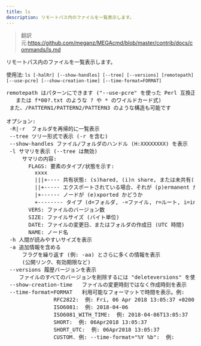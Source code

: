```yaml
---
title: ls
description: リモートパス内のファイルを一覧表示します。
---
```


>翻訳元:https://github.com/meganz/MEGAcmd/blob/master/contrib/docs/commands/ls.md

リモートパス内のファイルを一覧表示します。

使用法: `ls [-halRr] [--show-handles] [--tree] [--versions] [remotepath] [--use-pcre] [--show-creation-time] [--time-format=FORMAT]`
<pre>
remotepath はパターンにできます ("--use-pcre" を使った Perl 互換正規表現
   または f*00?.txt のような ? や * のワイルドカード式)
 また、/PATTERN1/PATTERN2/PATTERN3 のような構造も可能です

オプション:
 -R|-r	フォルダを再帰的に一覧表示
 --tree	ツリー形式で表示 (-r を含む)
 --show-handles	ファイル/フォルダのハンドル (H:XXXXXXXX) を表示
 -l	サマリを表示 (--tree は無効)
   	 サマリの内容:
   	   FLAGS: 要素のタイプ/状態を示す:
   	     xxxx
   	     |||+---- 共有状態: (s)hared, (i)n share, または未共有(-)
   	     ||+----- エクスポートされている場合、それが (p)ermanent か (t)temporal か
   	     |+------ ノードが (e)xported かどうか
   	     +-------- タイプ (d=フォルダ, -=ファイル, r=ルート, i=inbox, b=ゴミ箱, x=非対応)
   	   VERS: ファイルのバージョン数
   	   SIZE: ファイルサイズ (バイト単位)
   	   DATE: ファイルの変更日、またはフォルダの作成日 (UTC 時間)
   	   NAME: ノード名
 -h	人間が読みやすいサイズを表示
 -a	追加情報を含める
   	 フラグを繰り返す (例: -aa) とさらに多くの情報を表示
   	 (公開リンク、有効期限など)
 --versions	履歴バージョンを表示
   	ファイルのすべてのバージョンを削除するには "deleteversions" を使用
 --show-creation-time	ファイルの変更時刻ではなく作成時刻を表示
 --time-format=FORMAT	利用可能なフォーマットで時間を表示。例:
               RFC2822:  例: Fri, 06 Apr 2018 13:05:37 +0200
               ISO6081:  例: 2018-04-06
               ISO6081_WITH_TIME:  例: 2018-04-06T13:05:37
               SHORT:  例: 06Apr2018 13:05:37
               SHORT_UTC:  例: 06Apr2018 13:05:37
               CUSTOM. 例: --time-format="%Y %b":  例:
